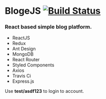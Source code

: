 # BlogeJS [![Build Status](https://travis-ci.org/KamilDwo/BlogeJS.svg?branch=master)](https://travis-ci.org/KamilDwo/BlogeJS)

### React based simple blog platform.

- ReactJS
- Redux
- Ant Design
- MongoDB
- React Router
- Styled Components
- Axios
- Travis Ci
- Express.js

Use **test/asdf123** to login to account.
